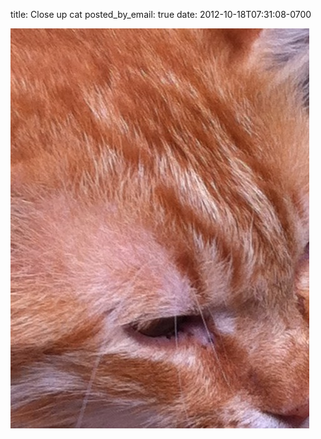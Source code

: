 title: Close up cat
posted_by_email: true
date: 2012-10-18T07:31:08-0700

![/images/a8c468b469e32845ab1c417d9702a06a-argyll1-onmicrosoft-com.jpg](/images/a8c468b469e32845ab1c417d9702a06a-argyll1-onmicrosoft-com.jpg)



